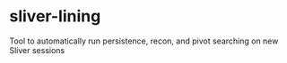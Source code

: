 # sliver-lining
Tool to automatically run persistence, recon, and pivot searching on new Sliver sessions
